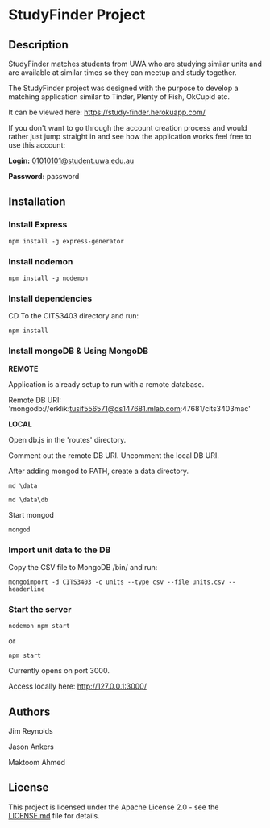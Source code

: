 # StudyFinder Project

## Description

StudyFinder matches students from UWA who are studying similar units and are available at similar times so they can meetup and study together.

The StudyFinder project was designed with the purpose to develop a matching application similar to Tinder, Plenty of Fish, OkCupid etc.

It can be viewed here: https://study-finder.herokuapp.com/

If you don't want to go through the account creation process and would rather just jump straight in and see how the application works feel free to use this account:

**Login:** 01010101@student.uwa.edu.au

**Password:** password

## Installation

### Install Express
```
npm install -g express-generator
```

### Install nodemon
```
npm install -g nodemon
```

### Install dependencies
CD To the CITS3403 directory and run:
```
npm install
```

### Install mongoDB & Using MongoDB
**REMOTE**

Application is already setup to run with a remote database.

Remote DB URI: 'mongodb://erklik:tusif556571@ds147681.mlab.com:47681/cits3403mac'

**LOCAL**

Open db.js in the 'routes' directory.

Comment out the remote DB URI.
Uncomment the local DB URI.

After adding mongod to PATH, create a data directory.

```
md \data
```
```
md \data\db
```
Start mongod
```
mongod
```
### Import unit data to the DB
Copy the CSV file to MongoDB /bin/ and run:
```
mongoimport -d CITS3403 -c units --type csv --file units.csv --headerline
```
### Start the server
```
nodemon npm start
```
or
```
npm start
```
Currently opens on port 3000.

Access locally here: http://127.0.0.1:3000/

## Authors

Jim Reynolds

Jason Ankers

Maktoom Ahmed

## License

This project is licensed under the Apache License 2.0 - see the [LICENSE.md](LICENSE.md) file for details.
